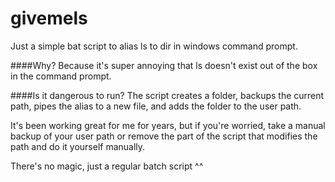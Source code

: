 # givemels
Just a simple bat script to alias ls to dir in windows command prompt. 

####Why? 
Because it's super annoying that ls doesn't exist out of the box in the command prompt.

####Is it dangerous to run?
The script creates a folder, backups the current path, pipes the alias to a new file, and adds the folder to the user path. 

It's been working great for me for years, but if you're worried, take a manual backup of your user path or remove the part of the script that modifies the path and do it yourself manually. 

There's no magic, just a regular batch script ^^
